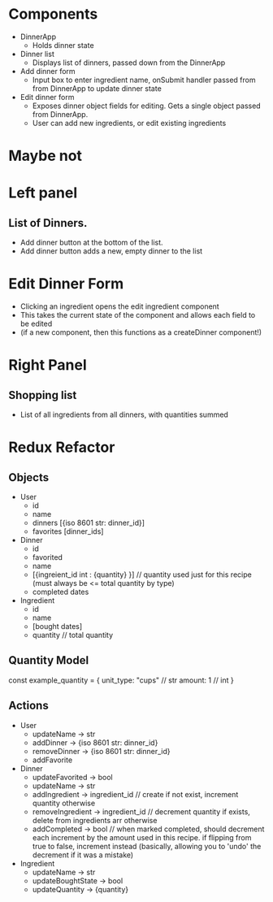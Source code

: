 # Components
- DinnerApp
    - Holds dinner state
- Dinner list
    - Displays list of dinners, passed down from the DinnerApp
- Add dinner form
    - Input box to enter ingredient name, onSubmit handler passed from from DinnerApp to update dinner state 
- Edit dinner form
    - Exposes dinner object fields for editing.  Gets a single object passed from DinnerApp.
    - User can add new ingredients, or edit existing ingredients




# Maybe not
# Left panel
## List of Dinners.  
- Add dinner button at the bottom of the list.
- Add dinner button adds a new, empty dinner to the list

# Edit Dinner Form
- Clicking an ingredient opens the edit ingredient component
- This takes the current state of the component and allows each field to be edited
- (if a new component, then this functions as a createDinner component!)

# Right Panel
## Shopping list
- List of all ingredients from all dinners, with quantities summed




# Redux Refactor

## Objects
- User
    - id
    - name
    - dinners [{iso 8601 str: dinner_id}]
    - favorites [dinner_ids]
- Dinner
    - id
    - favorited
    - name
    - [{ingreient_id int : {quantity} }] // quantity used just for this recipe (must always be <= total quantity by type)
    - completed dates
- Ingredient
    - id
    - name
    - [bought dates]
    - quantity // total quantity

## Quantity Model

const example_quantity = {
    unit_type: "cups" // str
    amount: 1 // int
}

## Actions
- User
    - updateName -> str
    - addDinner -> {iso 8601 str: dinner_id}
    - removeDinner -> {iso 8601 str: dinner_id}
    - addFavorite
- Dinner
    - updateFavorited -> bool
    - updateName -> str
    - addIngredient -> ingredient_id // create if not exist, increment quantity otherwise
    - removeIngredient -> ingredient_id // decrement quantity if exists, delete from ingredients arr otherwise
    - addCompleted -> bool // when marked completed, should decrement each increment by the amount used in this recipe.  if flipping from true to false, increment instead (basically, allowing you to 'undo' the decrement if it was a mistake)
- Ingredient
    - updateName -> str
    - updateBoughtState -> bool
    - updateQuantity -> {quantity}



